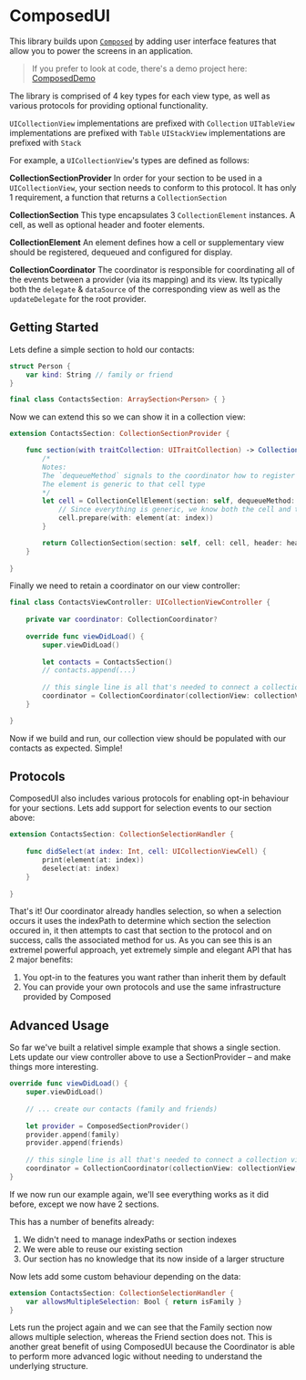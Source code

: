 # ComposedUI

This library builds upon [`Composed`](http://github.com/composed-swift/composed) by adding user interface features that allow you to power the screens in an application.

> If you prefer to look at code, there's a demo project here: [ComposedDemo](http://github.com/composed-swift/composed-demo)

The library is comprised of 4 key types for each view type, as well as various protocols for providing optional functionality.

`UICollectionView` implementations are prefixed with `Collection`
`UITableView` implementations are prefixed with `Table`
`UIStackView` implementations are prefixed with `Stack`

For example, a `UICollectionView`'s types are defined as follows:

**CollectionSectionProvider**
In order for your section to be used in a `UICollectionView`, your section needs to conform to this protocol. It has only 1 requirement, a function that returns a `CollectionSection`

**CollectionSection**
This type encapsulates 3 `CollectionElement` instances. A cell, as well as optional header and footer elements.

**CollectionElement**
An element defines how a cell or supplementary view should be registered, dequeued and configured for display.

**CollectionCoordinator**
The coordinator is responsible for coordinating all of the events between a provider (via its mapping) and its view. Its typically both the `delegate` & `dataSource` of the corresponding view as well as the `updateDelegate` for the root provider.

## Getting Started

Lets define a simple section to hold our contacts:

```swift
struct Person {
	var kind: String // family or friend
}

final class ContactsSection: ArraySection<Person> { }
```

Now we can extend this so we can show it in a collection view:

```swift
extension ContactsSection: CollectionSectionProvider {

	func section(with traitCollection: UITraitCollection) -> CollectionSection {
		/*
		Notes:
		The `dequeueMethod` signals to the coordinator how to register and dequeue the cell
		The element is generic to that cell type
		*/
		let cell = CollectionCellElement(section: self, dequeueMethod: .fromNib(PersonCell.self)) { cell, index, section in
			// Since everything is generic, we know both the cell and the element types
			cell.prepare(with: element(at: index))
		}

		return CollectionSection(section: self, cell: cell, header: header)
	}
	
}
```

Finally we need to retain a coordinator on our view controller:

```swift
final class ContactsViewController: UICollectionViewController {
	
	private var coordinator: CollectionCoordinator?
	
	override func viewDidLoad() {
		super.viewDidLoad()
		
		let contacts = ContactsSection()
		// contacts.append(...)
		
		// this single line is all that's needed to connect a collection view to our provider
		coordinator = CollectionCoordinator(collectionView: collectionView, sections: contacts)
	}

}
```

Now if we build and run, our collection view should be populated with our contacts as expected. Simple!

## Protocols

ComposedUI also includes various protocols for enabling opt-in behaviour for your sections. Lets add support for selection events to our section above:

```swift
extension ContactsSection: CollectionSelectionHandler {
	
	func didSelect(at index: Int, cell: UICollectionViewCell) {
		print(element(at: index))
		deselect(at: index)
	}
	
}
```

That's it! Our coordinator already handles selection, so when a selection occurs it uses the indexPath to determine which section the selection occured in, it then attempts to cast that section to the protocol and on success, calls the associated method for us. As you can see this is an extremel powerful approach, yet extremely simple and elegant API that has 2 major benefits:

1. You opt-in to the features you want rather than inherit them by default
2. You can provide your own protocols and use the same infrastructure provided by Composed

## Advanced Usage

So far we've built a relativel simple example that shows a single section. Lets update our view controller above to use a SectionProvider – and make things more interesting.

```swift
override func viewDidLoad() {
	super.viewDidLoad()
	
	// ... create our contacts (family and friends)
	
	let provider = ComposedSectionProvider()
	provider.append(family)
	provider.append(friends)
	
	// this single line is all that's needed to connect a collection view to our provider
	coordinator = CollectionCoordinator(collectionView: collectionView, provider: provider)
}
```

If we now run our example again, we'll see everything works as it did before, except we now have 2 sections.

This has a number of benefits already:

1. We didn't need to manage indexPaths or section indexes
2. We were able to reuse our existing section
3. Our section has no knowledge that its now inside of a larger structure

Now lets add some custom behaviour depending on the data:

```swift
extension ContactsSection: CollectionSelectionHandler {
	var allowsMultipleSelection: Bool { return isFamily }
}
```
Lets run the project again and we can see that the Family section now allows multiple selection, whereas the Friend section does not. This is another great benefit of using ComposedUI because the Coordinator is able to perform more advanced logic without needing to understand the underlying structure.
